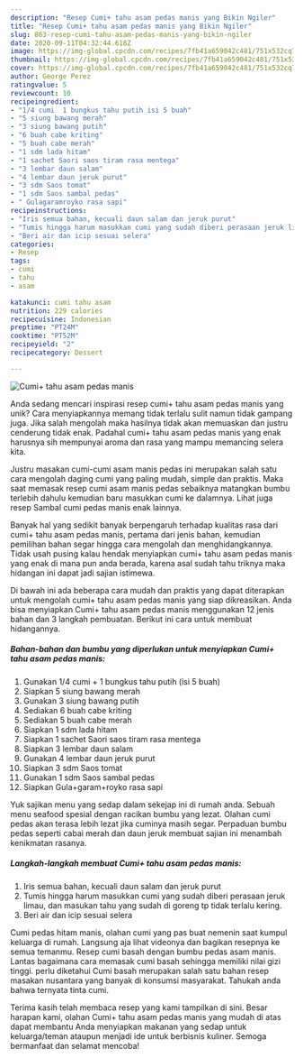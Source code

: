 ```yaml
---
description: "Resep Cumi+ tahu asam pedas manis yang Bikin Ngiler"
title: "Resep Cumi+ tahu asam pedas manis yang Bikin Ngiler"
slug: 863-resep-cumi-tahu-asam-pedas-manis-yang-bikin-ngiler
date: 2020-09-11T04:32:44.618Z
image: https://img-global.cpcdn.com/recipes/7fb41a659042c481/751x532cq70/cumi-tahu-asam-pedas-manis-foto-resep-utama.jpg
thumbnail: https://img-global.cpcdn.com/recipes/7fb41a659042c481/751x532cq70/cumi-tahu-asam-pedas-manis-foto-resep-utama.jpg
cover: https://img-global.cpcdn.com/recipes/7fb41a659042c481/751x532cq70/cumi-tahu-asam-pedas-manis-foto-resep-utama.jpg
author: George Perez
ratingvalue: 5
reviewcount: 10
recipeingredient:
- "1/4 cumi  1 bungkus tahu putih isi 5 buah"
- "5 siung bawang merah"
- "3 siung bawang putih"
- "6 buah cabe kriting"
- "5 buah cabe merah"
- "1 sdm lada hitam"
- "1 sachet Saori saos tiram rasa mentega"
- "3 lembar daun salam"
- "4 lembar daun jeruk purut"
- "3 sdm Saos tomat"
- "1 sdm Saos sambal pedas"
- " Gulagaramroyko rasa sapi"
recipeinstructions:
- "Iris semua bahan, kecuali daun salam dan jeruk purut"
- "Tumis hingga harum masukkan cumi yang sudah diberi perasaan jeruk limau, dan masukan tahu yang sudah di goreng tp tidak terlalu kering."
- "Beri air dan icip sesuai selera"
categories:
- Resep
tags:
- cumi
- tahu
- asam

katakunci: cumi tahu asam 
nutrition: 229 calories
recipecuisine: Indonesian
preptime: "PT24M"
cooktime: "PT52M"
recipeyield: "2"
recipecategory: Dessert

---
```



![Cumi+ tahu asam pedas manis](https://img-global.cpcdn.com/recipes/7fb41a659042c481/751x532cq70/cumi-tahu-asam-pedas-manis-foto-resep-utama.jpg)

Anda sedang mencari inspirasi resep cumi+ tahu asam pedas manis yang unik? Cara menyiapkannya memang tidak terlalu sulit namun tidak gampang juga. Jika salah mengolah maka hasilnya tidak akan memuaskan dan justru cenderung tidak enak. Padahal cumi+ tahu asam pedas manis yang enak harusnya sih mempunyai aroma dan rasa yang mampu memancing selera kita.

Justru masakan cumi-cumi asam manis pedas ini merupakan salah satu cara mengolah daging cumi yang paling mudah, simple dan praktis. Maka saat memasak resep cumi asam manis pedas sebaiknya matangkan bumbu terlebih dahulu kemudian baru masukkan cumi ke dalamnya. Lihat juga resep Sambal cumi pedas manis enak lainnya.

Banyak hal yang sedikit banyak berpengaruh terhadap kualitas rasa dari cumi+ tahu asam pedas manis, pertama dari jenis bahan, kemudian pemilihan bahan segar hingga cara mengolah dan menghidangkannya. Tidak usah pusing kalau hendak menyiapkan cumi+ tahu asam pedas manis yang enak di mana pun anda berada, karena asal sudah tahu triknya maka hidangan ini dapat jadi sajian istimewa.


Di bawah ini ada beberapa cara mudah dan praktis yang dapat diterapkan untuk mengolah cumi+ tahu asam pedas manis yang siap dikreasikan. Anda bisa menyiapkan Cumi+ tahu asam pedas manis menggunakan 12 jenis bahan dan 3 langkah pembuatan. Berikut ini cara untuk membuat hidangannya.

<!--inarticleads1-->

##### Bahan-bahan dan bumbu yang diperlukan untuk menyiapkan Cumi+ tahu asam pedas manis:

1. Gunakan 1/4 cumi + 1 bungkus tahu putih (isi 5 buah)
1. Siapkan 5 siung bawang merah
1. Gunakan 3 siung bawang putih
1. Sediakan 6 buah cabe kriting
1. Sediakan 5 buah cabe merah
1. Siapkan 1 sdm lada hitam
1. Siapkan 1 sachet Saori saos tiram rasa mentega
1. Siapkan 3 lembar daun salam
1. Gunakan 4 lembar daun jeruk purut
1. Siapkan 3 sdm Saos tomat
1. Gunakan 1 sdm Saos sambal pedas
1. Siapkan  Gula+garam+royko rasa sapi


Yuk sajikan menu yang sedap dalam sekejap ini di rumah anda. Sebuah menu seafood spesial dengan racikan bumbu yang lezat. Olahan cumi pedas akan terasa lebih lezat jika cuminya masih segar. Perpaduan bumbu pedas seperti cabai merah dan daun jeruk membuat sajian ini menambah kenikmatan rasanya. 

<!--inarticleads2-->

##### Langkah-langkah membuat Cumi+ tahu asam pedas manis:

1. Iris semua bahan, kecuali daun salam dan jeruk purut
1. Tumis hingga harum masukkan cumi yang sudah diberi perasaan jeruk limau, dan masukan tahu yang sudah di goreng tp tidak terlalu kering.
1. Beri air dan icip sesuai selera


Cumi pedas hitam manis, olahan cumi yang pas buat nemenin saat kumpul keluarga di rumah. Langsung aja lihat videonya dan bagikan resepnya ke semua temanmu. Resep cumi basah dengan bumbu pedas asam manis. Lantas bagaimana cara memasak cumi basah sehingga memiliki nilai gizi tinggi. perlu diketahui Cumi basah merupakan salah satu bahan resep masakan nusantara yang banyak di konsumsi masyarakat. Tahukah anda bahwa ternyata tinta cumi. 

Terima kasih telah membaca resep yang kami tampilkan di sini. Besar harapan kami, olahan Cumi+ tahu asam pedas manis yang mudah di atas dapat membantu Anda menyiapkan makanan yang sedap untuk keluarga/teman ataupun menjadi ide untuk berbisnis kuliner. Semoga bermanfaat dan selamat mencoba!
